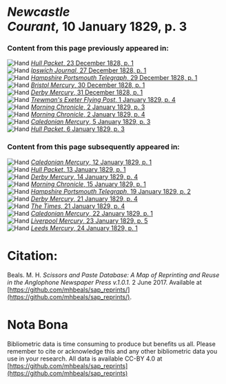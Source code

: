 # *Newcastle Courant*, 10 January 1829, p. 3  
  
### Content from this page previously appeared in:  
![Hand](http://scissorsandpaste.net/wp-content/uploads/2017/06/smallhandpointer.png) [*Hull Packet*, 23 December 1828, p. 1](https://mhbeals.github.io/sap_html/Hull-Packet/Hull-Packet-23-December-1828-p-1)  
![Hand](http://scissorsandpaste.net/wp-content/uploads/2017/06/smallhandpointer.png) [*Ipswich Journal*, 27 December 1828, p. 1](https://mhbeals.github.io/sap_html/Ipswich-Journal/Ipswich-Journal-27-December-1828-p-1)  
![Hand](http://scissorsandpaste.net/wp-content/uploads/2017/06/smallhandpointer.png) [*Hampshire Portsmouth Telegraph*, 29 December 1828, p. 1](https://mhbeals.github.io/sap_html/Hampshire-Portsmouth-Telegraph/Hampshire-Portsmouth-Telegraph-29-December-1828-p-1)  
![Hand](http://scissorsandpaste.net/wp-content/uploads/2017/06/smallhandpointer.png) [*Bristol Mercury*, 30 December 1828, p. 1](https://mhbeals.github.io/sap_html/Bristol-Mercury/Bristol-Mercury-30-December-1828-p-1)  
![Hand](http://scissorsandpaste.net/wp-content/uploads/2017/06/smallhandpointer.png) [*Derby Mercury*, 31 December 1828, p. 1](https://mhbeals.github.io/sap_html/Derby-Mercury/Derby-Mercury-31-December-1828-p-1)  
![Hand](http://scissorsandpaste.net/wp-content/uploads/2017/06/smallhandpointer.png) [*Trewman's Exeter Flying Post*, 1 January 1829, p. 4](https://mhbeals.github.io/sap_html/Trewman's-Exeter-Flying-Post/Trewman's-Exeter-Flying-Post-1-January-1829-p-4)  
![Hand](http://scissorsandpaste.net/wp-content/uploads/2017/06/smallhandpointer.png) [*Morning Chronicle*, 2 January 1829, p. 3](https://mhbeals.github.io/sap_html/Morning-Chronicle/Morning-Chronicle-2-January-1829-p-3)  
![Hand](http://scissorsandpaste.net/wp-content/uploads/2017/06/smallhandpointer.png) [*Morning Chronicle*, 2 January 1829, p. 4](https://mhbeals.github.io/sap_html/Morning-Chronicle/Morning-Chronicle-2-January-1829-p-4)  
![Hand](http://scissorsandpaste.net/wp-content/uploads/2017/06/smallhandpointer.png) [*Caledonian Mercury*, 5 January 1829, p. 3](https://mhbeals.github.io/sap_html/Caledonian-Mercury/Caledonian-Mercury-5-January-1829-p-3)  
![Hand](http://scissorsandpaste.net/wp-content/uploads/2017/06/smallhandpointer.png) [*Hull Packet*, 6 January 1829, p. 3](https://mhbeals.github.io/sap_html/Hull-Packet/Hull-Packet-6-January-1829-p-3)  
  
### Content from this page subsequently appeared in:  
![Hand](http://scissorsandpaste.net/wp-content/uploads/2017/06/smallhandpointer.png) [*Caledonian Mercury*, 12 January 1829, p. 1](https://mhbeals.github.io/sap_html/Caledonian-Mercury/Caledonian-Mercury-12-January-1829-p-1)  
![Hand](http://scissorsandpaste.net/wp-content/uploads/2017/06/smallhandpointer.png) [*Hull Packet*, 13 January 1829, p. 1](https://mhbeals.github.io/sap_html/Hull-Packet/Hull-Packet-13-January-1829-p-1)  
![Hand](http://scissorsandpaste.net/wp-content/uploads/2017/06/smallhandpointer.png) [*Derby Mercury*, 14 January 1829, p. 4](https://mhbeals.github.io/sap_html/Derby-Mercury/Derby-Mercury-14-January-1829-p-4)  
![Hand](http://scissorsandpaste.net/wp-content/uploads/2017/06/smallhandpointer.png) [*Morning Chronicle*, 15 January 1829, p. 1](https://mhbeals.github.io/sap_html/Morning-Chronicle/Morning-Chronicle-15-January-1829-p-1)  
![Hand](http://scissorsandpaste.net/wp-content/uploads/2017/06/smallhandpointer.png) [*Hampshire Portsmouth Telegraph*, 19 January 1829, p. 2](https://mhbeals.github.io/sap_html/Hampshire-Portsmouth-Telegraph/Hampshire-Portsmouth-Telegraph-19-January-1829-p-2)  
![Hand](http://scissorsandpaste.net/wp-content/uploads/2017/06/smallhandpointer.png) [*Derby Mercury*, 21 January 1829, p. 4](https://mhbeals.github.io/sap_html/Derby-Mercury/Derby-Mercury-21-January-1829-p-4)  
![Hand](http://scissorsandpaste.net/wp-content/uploads/2017/06/smallhandpointer.png) [*The Times*, 21 January 1829, p. 4](https://mhbeals.github.io/sap_html/The-Times/The-Times-21-January-1829-p-4)  
![Hand](http://scissorsandpaste.net/wp-content/uploads/2017/06/smallhandpointer.png) [*Caledonian Mercury*, 22 January 1829, p. 1](https://mhbeals.github.io/sap_html/Caledonian-Mercury/Caledonian-Mercury-22-January-1829-p-1)  
![Hand](http://scissorsandpaste.net/wp-content/uploads/2017/06/smallhandpointer.png) [*Liverpool Mercury*, 23 January 1829, p. 5](https://mhbeals.github.io/sap_html/Liverpool-Mercury/Liverpool-Mercury-23-January-1829-p-5)  
![Hand](http://scissorsandpaste.net/wp-content/uploads/2017/06/smallhandpointer.png) [*Leeds Mercury*, 24 January 1829, p. 1](https://mhbeals.github.io/sap_html/Leeds-Mercury/Leeds-Mercury-24-January-1829-p-1)  


# Citation: 

Beals. M. H. *Scissors and Paste Database: A Map of Reprinting and Reuse in the Anglophone Newspaper Press v.1.0.1.* 2 June 2017. Available at [https://github.com/mhbeals/sap_reprints/](https://github.com/mhbeals/sap_reprints/). 

# Nota Bona

Bibliometric data is time consuming to produce but benefits us all. Please remember to cite or acknowledge this and any other bibliometric data you use in your research. All data is available CC-BY 4.0 at [https://github.com/mhbeals/sap_reprints](https://github.com/mhbeals/sap_reprints)